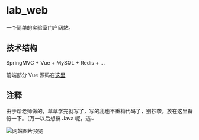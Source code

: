 # lab_web
一个简单的实验室门户网站。
## 技术结构
SpringMVC + Vue + MySQL + Redis + ...

前端部分 Vue 源码在[这里](https://github.com/xrandx/lab_web_vue)

## 注释
由于帮老师做的，草草学完就写了，写的乱也不重构代码了，别抄袭。放在这里备份一下。（万一以后想搞 Java 呢，逃~

![网站图片预览](https://github.com/xrandx/lab_web/blob/master/view.png)
